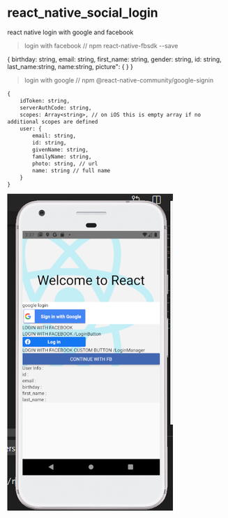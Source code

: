 # react_native_social_login
react native login with google and facebook

> login with facebook // npm  react-native-fbsdk --save

{
        birthday: string,
        email: string,
        first_name: string,
        gender: string,
        id: string,
        last_name:string,
        name:string,
        picture": {   }
}

> login with google // npm @react-native-community/google-signin 

    {
        idToken: string,
        serverAuthCode: string,
        scopes: Array<string>, // on iOS this is empty array if no additional scopes are defined
        user: {
            email: string,
            id: string,
            givenName: string,
            familyName: string,
            photo: string, // url
            name: string // full name
        }
    }

![](https://github.com/coderaudi/react_native_social_login/blob/sociallogin/help/login.PNG)



